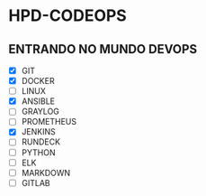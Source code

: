 # HPD-CODEOPS
## ENTRANDO NO MUNDO DEVOPS


- [x] GIT
- [x] DOCKER
- [ ] LINUX
- [x] ANSIBLE
- [ ] GRAYLOG
- [ ] PROMETHEUS
- [x] JENKINS
- [ ] RUNDECK
- [ ] PYTHON
- [ ] ELK
- [ ] MARKDOWN
- [ ] GITLAB
